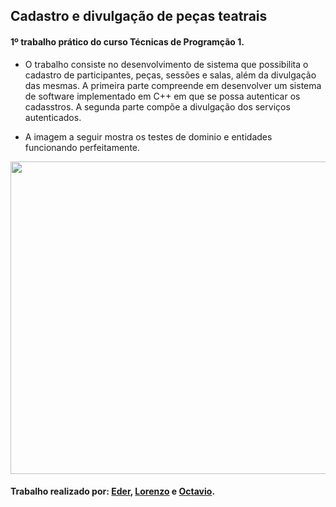 ## Cadastro e divulgação de peças teatrais

#### 1º trabalho prático do curso Técnicas de Programção 1.

- O trabalho consiste no desenvolvimento de sistema que possibilita o cadastro de participantes, peças, sessões e salas, além da divulgação das mesmas.
A primeira parte compreende em desenvolver um sistema de software implementado em C++ em que se possa autenticar os cadasstros. A segunda parte compõe a divulgação dos serviços autenticados.

- A imagem a seguir mostra os testes de dominio e entidades funcionando perfeitamente.

<p align="center">
  <img src="https://user-images.githubusercontent.com/85756926/131220567-72cef87d-c2a3-4bba-97e4-fbaea7497cf8.png"height="500", width="600"/>
</p>

#### Trabalho realizado por: <a href="https://github.com/ederdeamaral">Eder</a>, <a href="https://github.com/lorenzomlazzarin">Lorenzo</a> e <a href="https://github.com/octav1oaugusto">Octavio</a>.
